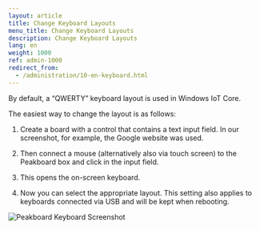 ```yaml
---
layout: article
title: Change Keyboard Layouts
menu_title: Change Keyboard Layouts
description: Change Keyboard Layouts
lang: en
weight: 1000
ref: admin-1000
redirect_from:
  - /administration/10-en-keyboard.html
---
```


By default, a “QWERTY” keyboard layout is used in Windows IoT Core.

The easiest way to change the layout is as follows:

1. Create a board with a control that contains a text input field. In our screenshot, for example, the Google website was used.

2. Then connect a mouse (alternatively also via touch screen) to the Peakboard box and click in the input field.

3. This opens the on-screen keyboard.

5. Now you can select the appropriate layout. This setting also applies to keyboards connected via USB and will be kept when rebooting.

![Peakboard Keyboard Screenshot](/assets/images/admin/keyboard/peakboard-keyboard-screenshot.png)
